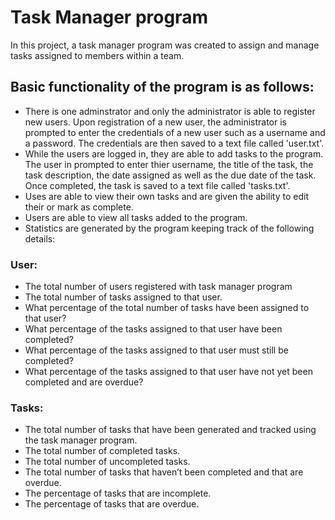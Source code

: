# Task Manager program
In this project, a task manager program was created to assign and manage tasks assigned to members within a team. 
## Basic functionality of the program is as follows: 
* There is one adminstrator and only the administrator is able to register new users. Upon registration of a new user, the administrator is prompted to enter the credentials of a new user such as a username and a password. 
The credentials are then saved to a text file called 'user.txt'.
* While the users are logged in, they are able to add tasks to the program. The user in prompted to enter thier username, the title of the task, the task description, the date assigned
as well as the due date of the task. Once completed, the task is saved to a text file called 'tasks.txt'.
* Uses are able to view their own tasks and are given the ability to edit their or mark as complete.
* Users are able to view all tasks added to the program.
* Statistics are generated by the program keeping track of the following details:
### User:
* The total number of users registered with task manager program
* The total number of tasks assigned to that user.
* What percentage of the total number of tasks have
been assigned to that user?
* What percentage of the tasks assigned to that user
have been completed?
* What percentage of the tasks assigned to that user
must still be completed?
* What percentage of the tasks assigned to that user
have not yet been completed and are overdue?
### Tasks:
* The total number of tasks that have been generated and
tracked using the task manager program. 
* The total number of completed tasks.
* The total number of uncompleted tasks.
* The total number of tasks that haven’t been completed and
that are overdue.
* The percentage of tasks that are incomplete.
* The percentage of tasks that are overdue.
